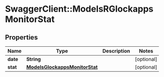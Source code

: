 # SwaggerClient::ModelsRGlockappsMonitorStat

## Properties
Name | Type | Description | Notes
------------ | ------------- | ------------- | -------------
**date** | **String** |  | [optional] 
**stat** | [**ModelsGlockappsMonitorStat**](ModelsGlockappsMonitorStat.md) |  | [optional] 


